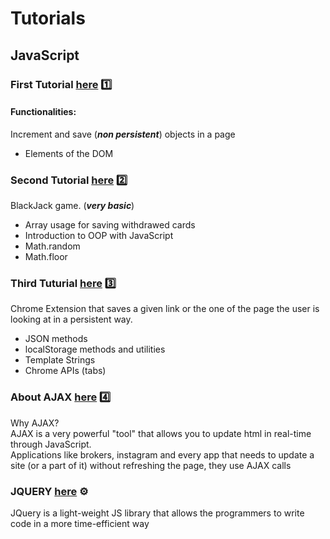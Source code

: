 # Tutorials
## JavaScript
### First Tutorial [here](./1/) 1️⃣
#### Functionalities:
Increment and save (***non persistent***) objects in a page <br>
- Elements of the DOM
### Second Tutorial [here](./2/) 2️⃣
BlackJack game. (***very basic***) <br>
- Array usage for saving withdrawed cards
- Introduction to OOP with JavaScript
- Math.random
- Math.floor
### Third Tuturial [here](./3/) 3️⃣
Chrome Extension that saves a given link or the one of the page the user is looking at in a persistent way.
- JSON methods
- localStorage methods and utilities
- Template Strings
- Chrome APIs (tabs)
### About AJAX [here](./4/4.html) 4️⃣
Why AJAX?<br>
AJAX is a very powerful "tool" that allows you to update html in real-time through JavaScript. <br>
Applications like brokers, instagram and every app that needs to update a site (or a part of it) without refreshing the page, they use AJAX calls
### JQUERY [here](./JQuery/tutorial.html) ⚙️
JQuery is a light-weight JS library that allows the programmers to write code in a more time-efficient way
